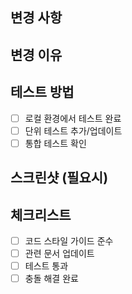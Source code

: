 ## 변경 사항

<!-- 무엇을 변경했는지 간단히 설명 -->

## 변경 이유

<!-- 왜 이 변경이 필요한지 설명 -->

## 테스트 방법

<!-- 어떻게 테스트했는지 설명 -->

- [ ] 로컬 환경에서 테스트 완료
- [ ] 단위 테스트 추가/업데이트
- [ ] 통합 테스트 확인

## 스크린샷 (필요시)

<!-- UI 변경사항이 있는 경우 스크린샷 첨부 -->

## 체크리스트

- [ ] 코드 스타일 가이드 준수
- [ ] 관련 문서 업데이트
- [ ] 테스트 통과
- [ ] 충돌 해결 완료
